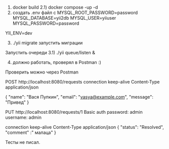 1) docker build
2.1) docker compose -up -d
2) создать .env файл c 
MYSQL_ROOT_PASSWORD=password
MYSQL_DATABASE=yii2db
MYSQL_USER=yiiuser
MYSQL_PASSWORD=password


YII_ENV=dev

3) ./yii migrate запустить миграции

Запустить очереди 
3.1) ./yii queue/listen & 

4) должно работать, проверял в Postman :)


Проверить можно через Postman

POST http://localhost:8080/requests
connection keep-alive
Content-Type application/json

{
    "name": "Вася Пупкин",
    "email": "vasya@example.com",
    "message": "Привед"
}


PUT http://localhost:8080/requests/1
Basic auth
password: admin
username: admin 

connection keep-alive
Content-Type application/json
{
    "status": "Resolved",
    "comment" :" малаца"
}

Тесты не писал.